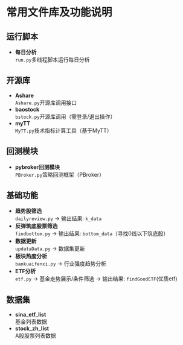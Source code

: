 # 常用文件库及功能说明

## 运行脚本
- **每日分析**  
  `run.py`多线程脚本运行每日分析

## 开源库
- **Ashare**  
  `Ashare.py`开源库调用接口
- **baostock**  
  `bstock.py`开源库调用（需登录/退出操作）
- **myTT**  
  `MyTT.py`技术指标计算工具（基于MyTT）

## 回测模块
- **pybroker回测模块**  
  `PBroker.py`策略回测框架（PBroker）

## 基础功能
- **趋势股筛选**  
  `dailyreview.py` → 输出结果: `k_data`
- **反弹筑底股票筛选**  
  `findbottom.py` → 输出结果: `bottom_data`（寻找0线以下筑底股）
- **数据更新**  
  `updataData.py` → 数据集更新
- **板块热度分析**  
  `bankuaifenxi.py` → 行业强度趋势分析
- **ETF分析**  
  `etf.py` → 基金走势展示/条件筛选 → 输出结果: `findGoodETF`(优质etf)

## 数据集
- **sina_etf_list**  
  基金列表数据
- **stock_zh_list**  
  A股股票列表数据